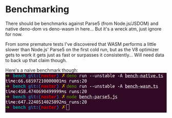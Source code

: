 # Benchmarking
There should be benchmarks against Parse5 (from Node.js/JSDOM) and native
deno-dom vs deno-wasm in here... But it's a wreck atm, just ignore for now.

From some premature tests I've discovered that WASM performs a little slower
than Node.js' Parse5 on the first cold run, but as the V8 optimizer gets to
work it gets just as fast or surpasses it consistently... Will need data to back
up that claim though.

Here's a naive benchmark though:
![Naive Deno DOM native vs WASM vs Node.js Parse5 benchmark](./assets/naive-bench.png)


